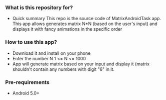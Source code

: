 ### What is this repository for? ###

* Quick summary
This repo is the source code of MatrixAndroidTask app. This app allows generates matrix N*N (based on the user's input) and displays it with fancy animations in the specific order

### How to use this app? ###
* Download it and install on your phone
* Enter the number N 1 <= N <= 1000
* App will generate matrix based on your input and display it (matrix shouldn't contain any numbers with digit "6" in it.

### Pre-requirements ###
- Android 5.0+
